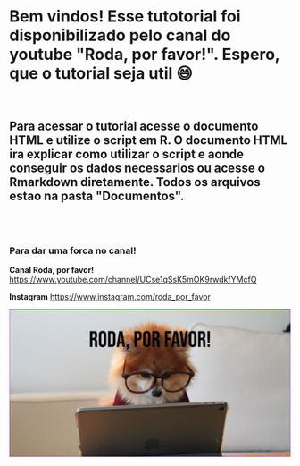 # Bem vindos! Esse tutotorial foi disponibilizado pelo canal do youtube "Roda, por favor!". Espero, que o tutorial seja util :smile:

<br/>


## Para acessar o tutorial acesse o documento HTML e utilize o script em R. O documento HTML ira explicar como utilizar o script e aonde conseguir os dados necessarios ou acesse o Rmarkdown diretamente. Todos os arquivos estao na pasta "Documentos".
<br/>
<br/>

### Para dar uma forca no canal!


**Canal Roda, por favor!** https://www.youtube.com/channel/UCse1qSsK5mOK9rwdkfYMcfQ



**Instagram** https://www.instagram.com/roda_por_favor



![Roda, por favor!](https://raw.githubusercontent.com/roda-por-favor/Documentos/main/Roda%20por%20favor%20banner.PNG)
